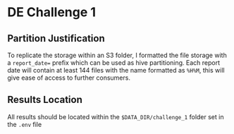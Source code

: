 # DE Challenge 1

## Partition Justification

To replicate the storage within an S3 folder, I formatted the file storage with a `report_date=` prefix which can be used as hive partitioning. Each report date will contain at least 144 files with the name formatted as `%H%M`, this will give ease of access to further consumers.

## Results Location

All results should be located within the `$DATA_DIR/challenge_1` folder set in the `.env` file
